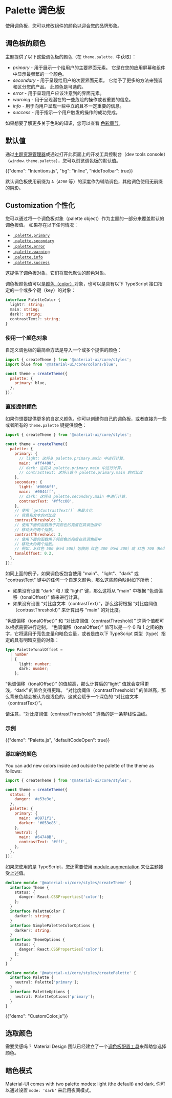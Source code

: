# Palette 调色板

<p class="description">使用调色板，您可以修改组件的颜色以迎合您的品牌形象。</p>

## 调色板的颜色

主题提供了以下这些调色板的颜色（在 `theme.palette.` 中获取）：

- _primary_ - 用于展示一个给用户的主要界面元素。 它是在您的应用屏幕和组件中显示最频繁的一个颜色。
- _secondary_ - 用于呈现给用户的次要界面元素。 它给予了更多的方法来强调和区分您的产品。 此颜色是可选的。
- _error_ - 用于呈现用户应该注意到的界面元素。
- _warning_ - 用于呈现潜在的一些危险的操作或者重要的信息。
- _info_ - 用于向用户呈现一些中立的且不一定重要的信息。
- _success_ - 用于指示一个用户触发的操作的成功完成。

如果想要了解更多关于色彩的知识，您可以查看 [色彩章节](/material-ui/customization/color/)。

## 默认值

通过[主题资源管理器](/material-ui/customization/default-theme/?expand-path=$.palette)或通过打开此页面上的开发工具控制台（dev tools console）（`window.theme.palette`），您可以浏览调色板的默认值。

{{"demo": "Intentions.js", "bg": "inline", "hideToolbar": true}}

默认调色板使用前缀为 `A`（`A200` 等）的深度作为辅助调色，其他调色使用无前缀的阴影。

## Customization 个性化

您可以通过将一个调色板对象（palette object）作为主题的一部分来覆盖默认的调色板值。 如果存在以下任何情况：

- [`.palette.primary`](/material-ui/customization/default-theme/?expand-path=$.palette.primary)
- [`.palette.secondary`](/material-ui/customization/default-theme/?expand-path=$.palette.secondary)
- [`.palette.error`](/material-ui/customization/default-theme/?expand-path=$.palette.error)
- [`.palette.warning`](/material-ui/customization/default-theme/?expand-path=$.palette.warning)
- [`.palette.info`](/material-ui/customization/default-theme/?expand-path=$.palette.info)
- [`.palette.success`](/material-ui/customization/default-theme/?expand-path=$.palette.success)

这提供了调色板对象，它们将取代默认的颜色对象。

调色板颜色值可以是[颜色（color）](/material-ui/customization/color/#2014-material-design-color-palettes)对象，也可以是具有以下 TypeScript 接口指定的一个或多个键（key）的对象：

```ts
interface PaletteColor {
  light?: string;
  main: string;
  dark?: string;
  contrastText?: string;
}
```

### 使用一个颜色对象

自定义调色板的最简单方法是导入一个或多个提供的颜色：

```js
import { createTheme } from '@material-ui/core/styles';
import blue from '@material-ui/core/colors/blue';

const theme = createTheme({
  palette: {
    primary: blue,
  },
});
```

### 直接提供颜色

如果你想要提供更多的自定义颜色，你可以创建你自己的调色板，或者直接为一些或者所有的 `theme.palette` 键提供颜色：

```js
import { createTheme } from '@material-ui/core/styles';

const theme = createTheme({
  palette: {
    primary: {
      // light: 这将从 palette.primary.main 中进行计算，
      main: '#ff4400',
      // dark: 这将从 palette.primary.main 中进行计算，
      // contrastText: 这将计算与 palette.primary.main 的对比度
    },
    secondary: {
      light: '#0066ff',
      main: '#0044ff',
      // dark: 这将从 palette.secondary.main 中进行计算，
      contrastText: '#ffcc00',
    },
    // 使用 `getContrastText()` 来最大化
    // 背景和文本的对比度
    contrastThreshold: 3,
    // 使用下面的函数用于将颜色的亮度在其调色板中
    // 移动大约两个指数。
    contrastThreshold: 3,
    // 使用下面的函数用于将颜色的亮度在其调色板中
    // 移动大约两个指数。
    // 例如，从红色 500（Red 500）切换到 红色 300（Red 300）或 红色 700（Red 700）。
    tonalOffset: 0.2,
  },
});
```

如同上面的例子，如果调色板包含使用 "main"、"light"、"dark" 或 "contrastText" 键中的任何一个自定义颜色，那么这些颜色映射如下所示：

- 如果没有设置 “dark” 和 / 或 “light” 键，那么这将从 "main" 中根据 “色调偏移（tonalOffset）” 值来进行计算。
- 如果没有设置 “对比度文本（contrastText）”，那么这将根据 “对比度阈值（contrastThreshold）” 来计算出与 "main" 的对比度。

“色调偏移（tonalOffset）” 和 “对比度阈值（contrastThreshold）” 这两个值都可以根据需要进行定制。 “色调偏移（tonalOffset）” 值可以是一个 0 和 1 之间的数字，它将适用于亮色变量和暗色变量，或者是由以下 TypeScript 类型（type）指定的具有明暗变量的对象：

```ts
type PaletteTonalOffset =
  | number
  | {
      light: number;
      dark: number;
    };
```

“色调偏移（tonalOffset）” 的值越高，那么计算后的“light” 值就会变得更浅，“dark” 的值会变得更暗。 “对比度阈值（contrastThreshold）” 的值越高，那么背景色越会被认为是浅色的，这就会赋予一个深色的 “对比度文本（contrastText）”。

请注意，“对比度阈值（contrastThreshold）” 遵循的是一条非线性曲线。

### 示例

{{"demo": "Palette.js", "defaultCodeOpen": true}}

### 添加新的颜色

You can add new colors inside and outside the palette of the theme as follows:

```js
import { createTheme } from '@material-ui/core/styles';

const theme = createTheme({
  status: {
    danger: '#e53e3e',
  },
  palette: {
    primary: {
      main: '#0971f1',
      darker: '#053e85',
    },
    neutral: {
      main: '#64748B',
      contrastText: '#fff',
    },
  },
});
```

如果您使用的是 TypeScript，您还需要使用 [module augmentation](/material-ui/guides/typescript/#customization-of-theme) 来让主题接受上述值。

<!-- tested with packages/mui-material/test/typescript/augmentation/paletteColors.spec.ts -->

```ts
declare module '@material-ui/core/styles/createTheme' {
  interface Theme {
    status: {
      danger: React.CSSProperties['color'];
    };
  }
  interface PaletteColor {
    darker?: string;
  }
  interface SimplePaletteColorOptions {
    darker?: string;
  }
  interface ThemeOptions {
    status: {
      danger: React.CSSProperties['color'];
    };
  }
}

declare module '@material-ui/core/styles/createPalette' {
  interface Palette {
    neutral: Palette['primary'];
  }
  interface PaletteOptions {
    neutral: PaletteOptions['primary'];
  }
}
```

{{"demo": "CustomColor.js"}}

## 选取颜色

需要灵感吗？ Material Design 团队已经建立了一个[调色板配置工具](/material-ui/customization/color/#picking-colors)来帮助您选择颜色。

## 暗色模式

Material-UI comes with two palette modes: light (the default) and dark. 你可以通过设置 `mode: 'dark'` 来启用夜间模式。
